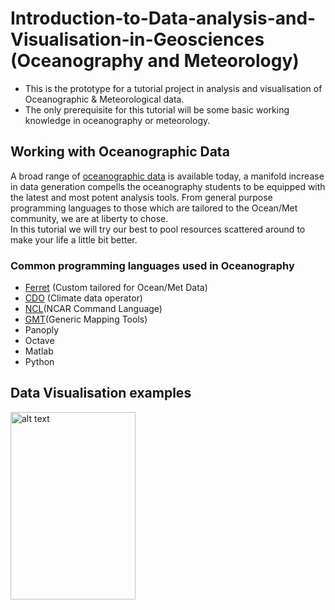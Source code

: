 # Introduction-to-Data-analysis-and-Visualisation-in-Geosciences (Oceanography and Meteorology)
* This is the prototype for a tutorial project in analysis and visualisation of Oceanographic &amp; Meteorological data.<br/>
* The only prerequisite for this tutorial will be some basic working knowledge in oceanography or meteorology.<br/>
## Working with Oceanographic Data
A broad range of [oceanographic data](http://www.cgd.ucar.edu/cas/tn404/text/tn404_7.html) is available today, a manifold increase in data generation compells the oceanography students to be equipped with the latest and most potent analysis tools. From general purpose programming languages to those which are tailored to the Ocean/Met community, we are at liberty to chose.<br/>
In this tutorial we will try our best to pool resources scattered around to make your life a little bit better.
### Common programming languages used in Oceanography
* [Ferret](https://ferret.pmel.noaa.gov/Ferret/) (Custom tailored for Ocean/Met Data)
* [CDO](https://code.mpimet.mpg.de/projects/cdo/) (Climate data operator)
* [NCL](https://www.ncl.ucar.edu/)(NCAR Command Language)
* [GMT](http://gmt.soest.hawaii.edu/)(Generic Mapping Tools)
* Panoply
* Octave
* Matlab
* Python
## Data Visualisation examples

<img src="https://user-images.githubusercontent.com/70136677/91067673-dbf10780-e650-11ea-970b-d1c16eaee43e.png" alt="alt text" width="200" height="300">
